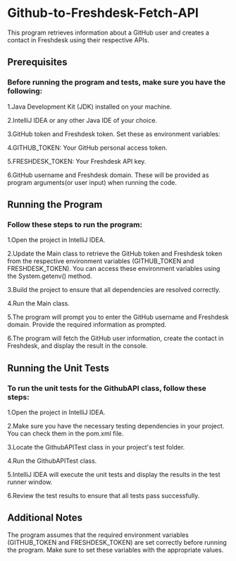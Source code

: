 # Github-to-Freshdesk-Fetch-API

This program retrieves information about a GitHub user and creates a contact in Freshdesk using their respective APIs.

## Prerequisites
### Before running the program and tests, make sure you have the following:

1.Java Development Kit (JDK) installed on your machine.

2.IntelliJ IDEA or any other Java IDE of your choice.

3.GitHub token and Freshdesk token. Set these as environment variables:

4.GITHUB_TOKEN: Your GitHub personal access token.

5.FRESHDESK_TOKEN: Your Freshdesk API key.

6.GitHub username and Freshdesk domain. These will be provided as program arguments(or user input) when running the code.

## Running the Program
### Follow these steps to run the program:

1.Open the project in IntelliJ IDEA.

2.Update the Main class to retrieve the GitHub token and Freshdesk token from the respective environment variables (GITHUB_TOKEN and FRESHDESK_TOKEN). You can access these environment variables using the System.getenv() method.

3.Build the project to ensure that all dependencies are resolved correctly.

4.Run the Main class. 

5.The program will prompt you to enter the GitHub username and Freshdesk domain. Provide the required information as prompted.

6.The program will fetch the GitHub user information, create the contact in Freshdesk, and display the result in the console.

## Running the Unit Tests
### To run the unit tests for the GithubAPI class, follow these steps:

1.Open the project in IntelliJ IDEA.

2.Make sure you have the necessary testing dependencies in your project. You can check them in the pom.xml file.

3.Locate the GithubAPITest class in your project's test folder.

4.Run the GithubAPITest class.

5.IntelliJ IDEA will execute the unit tests and display the results in the test runner window.

6.Review the test results to ensure that all tests pass successfully.

## Additional Notes
The program assumes that the required environment variables (GITHUB_TOKEN and FRESHDESK_TOKEN) are set correctly before running the program. Make sure to set these variables with the appropriate values.

